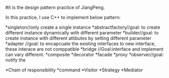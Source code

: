 #it is the design pattern practice of JiangPeng.

In this practice, I use C++ to implement below pattern:

*singleton//only create a single instance
*abstractfactory//goal: to create different instance dynamically with different parameter
*builder//goal: to create instance with different attibutes by setting different parameter
*adapter //goal: to encapcuate the existing interfaces to new interface, these interace are not comppatible
*bridge //Goal:interface and implement can vary different.
*composite
*decorator
*facade
*proxy
*observer//goal: notify the 

*Chain of responsibility
*command
*Visitor
*Strategy
*Mediator